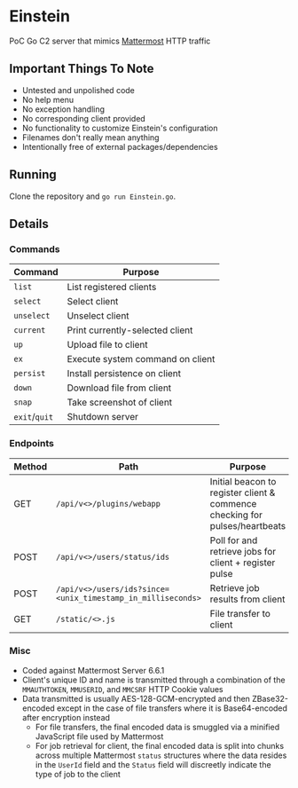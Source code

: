 # Einstein

PoC Go C2 server that mimics [Mattermost](https://mattermost.com/) HTTP traffic
## Important Things To Note

- Untested and unpolished code
- No help menu
- No exception handling
- No corresponding client provided
- No functionality to customize Einstein's configuration
- Filenames don't really mean anything
- Intentionally free of external packages/dependencies

## Running

Clone the repository and `go run Einstein.go`.

## Details

### Commands

| Command       | Purpose                          |
|---------------|----------------------------------|
| `list`        | List registered clients          |
| `select`      | Select client                    |
| `unselect`    | Unselect client                  |
| `current`     | Print currently-selected client  |
| `up`          | Upload file to client            |
| `ex`          | Execute system command on client |
| `persist`     | Install persistence on client    |
| `down`        | Download file from client        |
| `snap`        | Take screenshot of client        |
| `exit`/`quit` | Shutdown server                  |

### Endpoints

| Method | Path                                                        | Purpose                                                                     |
|--------|-------------------------------------------------------------|-----------------------------------------------------------------------------|
| GET    | `/api/v<>/plugins/webapp`                                   | Initial beacon to register client & commence checking for pulses/heartbeats |
| POST   | `/api/v<>/users/status/ids`                                 | Poll for and retrieve jobs for client + register pulse                      |
| POST   | `/api/v<>/users/ids?since=<unix_timestamp_in_milliseconds>` | Retrieve job results from client                                            |
| GET    | `/static/<>.js`                                             | File transfer to client                                                     |

### Misc

- Coded against Mattermost Server 6.6.1
- Client's unique ID and name is transmitted through a combination of the `MMAUTHTOKEN`, `MMUSERID`, and `MMCSRF` HTTP Cookie values
- Data transmitted is usually AES-128-GCM-encrypted and then ZBase32-encoded except in the case of file transfers where it is Base64-encoded after encryption instead
    - For file transfers, the final encoded data is smuggled via a minified JavaScript file used by Mattermost
    - For job retrieval for client, the final encoded data is split into chunks across multiple Mattermost `status` structures where the data resides in the `UserId` field and the `Status` field will discreetly indicate the type of job to the client 